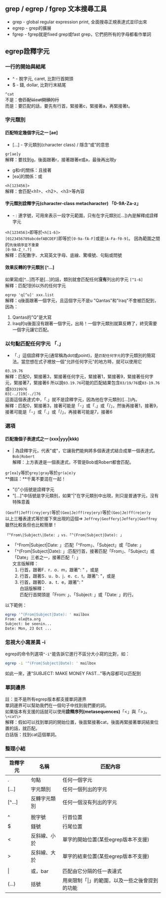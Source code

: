 ## grep / egrep / fgrep  文本搜尋工具
* grep - global regular expression print, 全面搜尋正規表達式並印出來
* egrep - grep的擴展
* fgrep - fgrep就是fixed grep或fast grep，它們把所有的字母都看作單詞

## egrep詮釋字元
### 一行的開始與結尾
* ^ - 脫字元, caret, 比對行首開頭
* $ - 錢, dollar, 比對行末結尾

```^cat``` <br>
不是：~~會匹配以cat開頭的行~~ <br>
而是：要匹配的話，要先有行首，緊接著c，緊接著a，再緊接著t。

### 字元類別
#### 匹配特定幾個字元之一 [ae]
* [...] - 字元類別(character class) / 隱含“或”的意思

```gr[ae]y``` <br>
解釋：要找到g，後面跟著r，接著跟著e或a，最後再出現y
* g和r的關係：且接著
* [ea]的關係：或

```<h[123456]>``` <br>
解釋：會匹配\<h1\>、\<h2\>、\<h3\>等內容

#### 字元類別詮釋字元(character-class metacharacter) 「0-9A-Za-z」
* \- : 連字號，可用來表示一段字元範圍，只有在字元類別([...])內是解釋成詮釋字元

```<h[123456]>```即等於```<h[1-6]>``` <br>
```[0123456789abcdefABCDEF]```即等於```[0-9a-fA-F]```或是```[A-Fa-f0-9]```。
因為範圍之間的```先後順序並不重要``` <br>
```[0-9A-Z_!.?]``` <br>
解釋：匹配數字、大寫英文字母、底線、驚嘆號、句點或問號

#### 效果反轉的字元類別 [^...]
如果寫成[^...]而不是[...]的話，類別就會匹配任何**沒有**列出的字元
```[^1-6]``` <br>
解釋：匹配1到6以外的任何字元

```egrep 'q[^u]' xxx.list``` <br>
解釋：q後面跟著一個字元，且這個字元不是u
"Qantas"和"Iraq"不會被匹配到，因為：
1. Qantas的"Q"是大寫
2. Iraq的q後面沒有跟著一個字元，出局！一個字元類別就算反轉了，終究需要一個字元讓它匹配。

### 以句點匹配任何字元 「.」
* 「.」這個詮釋字元(通常稱為dot或point)，是```匹配任何字元```的字元類別的簡寫法。當您想在式子裡放一個"允許任何字元"的地方時，就可以使用它

```03.19.76``` <br>
解釋：匹配0，緊接著3，緊接著任何字元，緊接著1，緊接著9，緊接著任何字元，緊接著7，緊接著6
所以說```03.19.76```可能的匹配結果包含```03/19/76```或```03-19.76```或```03319976```<br>
```03[-./]19[-./]76```<br>
這面這個表達式中，「.」就不是詮釋字元，因為他在字元類別([...])內。 <br>
解釋：匹配0，緊接著3，接著可能是「-」或「.」或「/」，然後再接著1，接著9，接著可能是「-」或「.」或「/」，再接著可能是7，接著6

### 選項
#### 匹配幾個子表達式之一 (xxx|yyy|kkk)
* | 為詮釋字元，代表"或"，它讓我們能夠將多個表達式結合成單一個表達式。 <br>
```Bob|Robert``` <br>
解釋：上方表達是一個表達式，不管是Bob或Robert都會匹配。

```gr[ea]y```等於```grey|gray```等於```gr(a|e)y```<br>
**備註：**千萬不要混在一起！
* "()"小括號是詮釋字元
* "[...]"中括號是字元類別，如果"|"在字元類別中出現，則只是普通字元，沒有特殊意義

```(Geoff|Jeff)(rey|ery)```等於```(Geo|Je)ff(rey|ery)```等於```(Geo|Je)ff(re|er)y```<br>
以上三種表達式等於接下來出現的這個=> ```Jeffrey|Geoffery|Jeffery|Geoffrey``` <br>
雖然比較長但也比較簡單！

```「^From\|Subject\|Date: 」vs.「^(From|Subject|Date): 」``` <br>
* 「^From\|Subject\|Date: 」:匹配「^From」、「Subject」或「Date: 」
* 「^(From|Subject|Date): 」:匹配行首，接著匹配「From」、「Subject」或「Date」三者之一，接著匹配「: 」<br>
文言版解釋： <br>
  1) 行首，跟著F．r．o．m，跟著": " ，或是<br>
  2) 行首，跟著S．u．b．j．e．c．t，跟著": "，或是<br>
  3) 行首，跟著D．a．t．e，跟著": "<br>
白話版解釋：<br>
  匹配行首開頭是「From: 」、「Subject: 」或「Date: 」的行。<br>

以下範例：
```bash
egrep '^(From|Subject|Date): ' mailbox
From: ele@ta.org
Subject: be seenin...
Date: Mon, 23 Oct ...
```

### 忽視大小寫差異 -i
egrep的命令列選項```"-i"```能告訴它進行不區分大小寫的比對，如： <br>
```bash
egrep -i '^(From|Subject|Date): ' mailbox
```
如此一來，連"SUBJECT: MAKE MONEY FAST..."等內容都可以匹配到

### 單詞邊界
註：並不是所有egrep版本都支援單詞邊界 <br>
單詞邊界可以幫助我們在一個句子中找到我們要的詞。 <br>
如果版本有支援的話就可以使用**詮釋序列(metasequences)**「\<」與「\>」。<br>
```\<cat\>```<br>
解釋：假如可以找到單詞的開始位置，後面緊接著cat，後面再緊接著單詞結束位置的話，就匹配。<br>
白話版：找到cat這個單詞。

### 整理小結

| 詮釋字元 | 名稱 | 匹配內容 |
|---|---|---|
| . | 句點 | 任何一個字元 |
| [...] | 字元類別 | 任何一個列出的字元 |
| [^...] | 反轉字元類別 | 任何一個沒有列出的字元 |
||||
| ^ | 脫字號 | 行首位置 |
| $ | 錢號 | 行尾位置 |
| \< | 反斜線、小於 | 單字的開始位置(某些egrep版本不支援) |
| \> | 反斜線、大於 | 單字的結束位置(某些egrep版本不支援) |
||||
| \| | 或，bar | 匹配由它分隔的任一表達式 |
| (...) | 括號 | 用來限制「\|」的範圍，以及一些之後會提到的功能 |